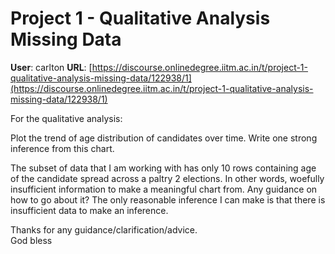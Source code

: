 # Project 1 - Qualitative Analysis Missing Data

**User**: carlton
**URL**: [https://discourse.onlinedegree.iitm.ac.in/t/project-1-qualitative-analysis-missing-data/122938/1](https://discourse.onlinedegree.iitm.ac.in/t/project-1-qualitative-analysis-missing-data/122938/1)

For the qualitative analysis:

Plot the trend of age distribution of candidates over time. Write one strong inference from this chart.

The subset of data that I am working with has only 10 rows containing age of the candidate spread across a paltry 2 elections. In other words, woefully insufficient information to make a meaningful chart from. Any guidance on how to go about it? The only reasonable inference I can make is that there is insufficient data to make an inference.

Thanks for any guidance/clarification/advice.  
God bless
